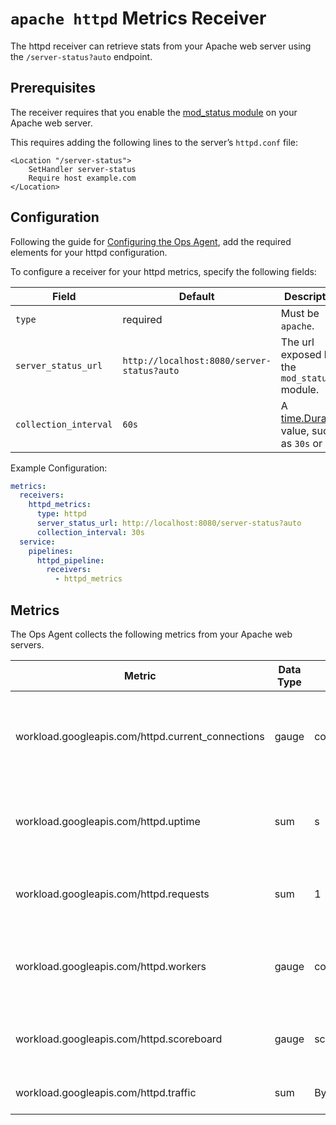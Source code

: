 # `apache httpd` Metrics Receiver

The httpd receiver can retrieve stats from your Apache web server using the `/server-status?auto` endpoint.


## Prerequisites

The receiver requires that you enable the [mod_status module](https://httpd.apache.org/docs/2.4/mod/mod_status.html) on your Apache web server.

 This requires adding the following lines to the server’s `httpd.conf` file:

```
<Location "/server-status">
    SetHandler server-status
    Require host example.com
</Location>
```

## Configuration

Following the guide for [Configuring the Ops Agent](https://cloud.google.com/stackdriver/docs/solutions/agents/ops-agent/configuration#file-location), add the required elements for your httpd configuration.

To configure a receiver for your httpd metrics, specify the following fields:

| Field                 | Default                   | Description |
| ---                   | ---                       | ---         |
| `type`                | required                  | Must be `apache`. |
| `server_status_url`     | `http://localhost:8080/server-status?auto` | The url exposed by the `mod_status` module. |
| `collection_interval` | `60s`                     | A [time.Duration](https://pkg.go.dev/time#ParseDuration) value, such as `30s` or `5m`. |

Example Configuration:

```yaml
metrics:
  receivers:
    httpd_metrics:
      type: httpd
      server_status_url: http://localhost:8080/server-status?auto
      collection_interval: 30s
  service:
    pipelines:
      httpd_pipeline:
        receivers:
          - httpd_metrics
```

## Metrics

The Ops Agent collects the following metrics from your Apache web servers.

| Metric                                            | Data Type | Unit        | Labels              | Description |
| ---                                               | ---       | ---         | ---                 | ---         | 
| workload.googleapis.com/httpd.current_connections | gauge     | connections |      server_name        | The number of active connections currently attached to the HTTP server.  |
| workload.googleapis.com/httpd.uptime              | sum       | s           |     server_name     | The amount of time that the server has been running in seconds.  |
| workload.googleapis.com/httpd.requests            | sum       | 1    |    server_name         | Total requests serviced by the HTTP server.  |
| workload.googleapis.com/httpd.workers             | gauge     | connections | server_name, workers_state     | The number of workers currently attached to the HTTP server |
| workload.googleapis.com/httpd.scoreboard          | gauge     | scoreboard  | server_name, scoreboard_state  | Apache HTTP server scoreboard values. |
| workload.googleapis.com/httpd.traffic             | sum       | By |     server_name     | Total HTTP server traffic. |